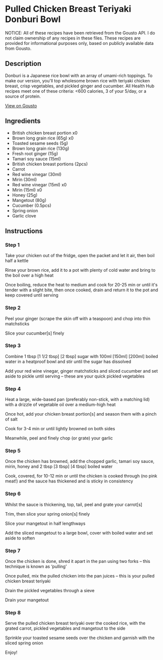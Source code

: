 # Pulled Chicken Breast Teriyaki Donburi Bowl

NOTICE: All of these recipes have been retrieved from the Gousto API. I do not claim ownership of any recipes in these files. These recipes are provided for informational purposes only, based on publicly available data from Gousto.

## Description

Donburi is a Japanese rice bowl with an array of umami-rich toppings. To make our version, you'll top wholesome brown rice with teriyaki chicken breast, crisp vegetables, and pickled ginger and cucumber. All Health Hub recipes meet one of these criteria: <600 calories, 3 of your 5/day, or a source of protein.

[View on Gousto](https://www.gousto.co.uk/recipes/cookbook/pulled-chicken-breast-teriyaki-donburi-bowl)

## Ingredients

- British chicken breast portion x0
- Brown long grain rice (65g) x0
- Toasted sesame seeds (5g)
- Brown long grain rice (130g)
- Fresh root ginger (15g)
- Tamari soy sauce (15ml)
- British chicken breast portions (2pcs)
- Carrot
- Red wine vinegar (30ml)
- Mirin (30ml)
- Red wine vinegar (15ml) x0
- Mirin (15ml) x0
- Honey (25g)
- Mangetout (80g)
- Cucumber (0.5pcs)
- Spring onion
- Garlic clove

## Instructions


### Step 1

Take your chicken out of the fridge, open the packet and let it air, then boil half a kettle

Rinse your brown rice, add it to a pot with plenty of cold water and bring to the boil over a high heat

Once boiling, reduce the heat to medium and cook for 20-25 min or until it's tender with a slight bite, then once cooked, drain and return it to the pot and keep covered until serving


### Step 2

Peel your ginger (scrape the skin off with a teaspoon) and chop into thin matchsticks

Slice your cucumber[s] finely


### Step 3

Combine 1 tbsp <span class="text-purple">[1 1/2 tbsp]</span> <span class="text-danger">[2 tbsp]</span> sugar with 100ml <span class="text-purple">[150ml]</span> <span class="text-danger">[200ml]</span> boiled water in a heatproof bowl and stir until the sugar has dissolved

Add your red wine vinegar, ginger matchsticks and sliced cucumber and set aside to pickle until serving – these are your quick pickled vegetables


### Step 4

Heat a large, wide-based pan (preferably non-stick, with a matching lid) with a drizzle of vegetable oil over a medium-high heat

Once hot, add your chicken breast portion[s] and season them with a pinch of salt

Cook for 3-4 min or until lightly browned on both sides

Meanwhile, peel and finely chop (or grate) your garlic


### Step 5

Once the chicken has browned, add the chopped garlic, tamari soy sauce, mirin, honey and 2 tbsp <span class="text-purple">[3 tbsp]</span><span class="text-danger"> [4 tbsp] </span>boiled water

Cook, covered, for 10-12 min or until the chicken is cooked through (no pink meat!) and the sauce has thickened and is sticky in consistency


### Step 6

Whilst the sauce is thickening, top, tail, peel and grate your carrot[s]

Trim, then slice your spring onion[s] finely

Slice your mangetout in half lengthways

Add the sliced mangetout to a large bowl, cover with boiled water and set aside to soften


### Step 7

Once the chicken is done, shred it apart in the pan using two forks – this technique is known as ‘pulling’

Once pulled, mix the pulled chicken into the pan juices – this is your pulled chicken breast teriyaki

Drain the pickled vegetables through a sieve

Drain your mangetout

### Step 8

Serve the pulled chicken breast teriyaki over the cooked rice, with the grated carrot, pickled vegetables and mangetout to the side

Sprinkle your toasted sesame seeds over the chicken and garnish with the sliced spring onion

Enjoy!

